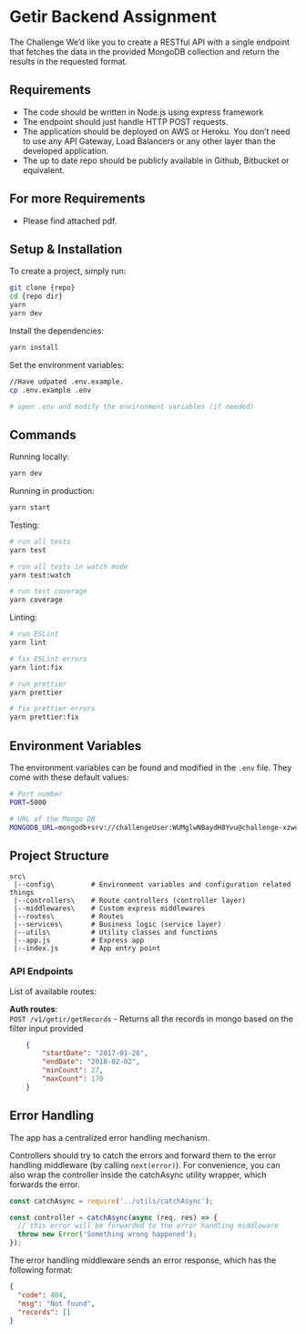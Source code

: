 # Getir Backend Assignment


The Challenge
We’d like you to create a RESTful API with a single endpoint that fetches the data in the
provided MongoDB collection and return the results in the requested format.

## Requirements
   -  The code should be written in Node.js using express framework
   - The endpoint should just handle HTTP POST requests.
   - The application should be deployed on AWS or Heroku. You don’t need to use any
   API Gateway, Load Balancers or any other layer than the developed application.
   - The up to date repo should be publicly available in Github, Bitbucket or equivalent.

## For more Requirements
  - Please find attached pdf.

## Setup & Installation
To create a project, simply run:

```bash
git clone {repo}
cd {repo dir}
yarn
yarn dev
```


Install the dependencies:

```bash
yarn install
```

Set the environment variables:

```bash
//Have udpated .env.example.
cp .env.example .env

# open .env and modify the environment variables (if needed)
```

## Commands

Running locally:

```bash
yarn dev
```

Running in production:

```bash
yarn start
```

Testing:

```bash
# run all tests
yarn test

# run all tests in watch mode
yarn test:watch

# run test coverage
yarn coverage
```

Linting:

```bash
# run ESLint
yarn lint

# fix ESLint errors
yarn lint:fix

# run prettier
yarn prettier

# fix prettier errors
yarn prettier:fix
```

## Environment Variables

The environment variables can be found and modified in the `.env` file. They come with these default values:

```bash
# Port number
PORT=5000

# URL of the Mongo DB
MONGODB_URL=mongodb+srv://challengeUser:WUMglwNBaydH8Yvu@challenge-xzwqd.mongodb.net/getir-case-study?retryWrites=true

```

## Project Structure

```
src\
 |--config\         # Environment variables and configuration related things
 |--controllers\    # Route controllers (controller layer)
 |--middlewares\    # Custom express middlewares
 |--routes\         # Routes
 |--services\       # Business logic (service layer)
 |--utils\          # Utility classes and functions
 |--app.js          # Express app
 |--index.js        # App entry point
```


### API Endpoints

List of available routes:

**Auth routes**:\
`POST /v1/getir/getRecords` - Returns all the records in mongo based on the filter input provided

```json
 	{
        "startDate": "2017-01-26",
        "endDate": "2018-02-02",
        "minCount": 27,
        "maxCount": 170
  	}
```

## Error Handling

The app has a centralized error handling mechanism.

Controllers should try to catch the errors and forward them to the error handling middleware (by calling `next(error)`). For convenience, you can also wrap the controller inside the catchAsync utility wrapper, which forwards the error.

```javascript
const catchAsync = require('../utils/catchAsync');

const controller = catchAsync(async (req, res) => {
  // this error will be forwarded to the error handling middleware
  throw new Error('Something wrong happened');
});
```

The error handling middleware sends an error response, which has the following format:

```json
{
  "code": 404,
  "msg": "Not found",
  "records": []
}
```

